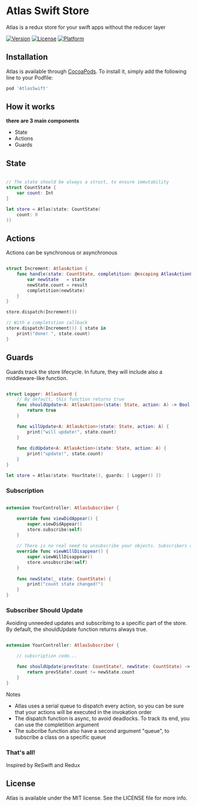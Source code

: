 # Atlas Swift Store

Atlas is a redux store for your swift apps without the reducer layer

[![Version](https://img.shields.io/cocoapods/v/AtlasSwift.svg?style=flat)](https://cocoapods.org/pods/AtlasSwift)
[![License](https://img.shields.io/cocoapods/l/AtlasSwift.svg?style=flat)](https://cocoapods.org/pods/AtlasSwift)
[![Platform](https://img.shields.io/cocoapods/p/AtlasSwift.svg?style=flat)](https://cocoapods.org/pods/AtlasSwift)

## Installation

Atlas is available through [CocoaPods](https://cocoapods.org). To install
it, simply add the following line to your Podfile:

```ruby
pod 'AtlasSwift'
```

## How it works

**there are 3 main components**

- State
- Actions
- Guards

## State

```swift

// The state should be always a struct, to ensure immutability
struct CountState {
    var count: Int
}

let store = Atlas(state: CountState(
    count: 0
))

```

## Actions

Actions can be synchronous or asynchronous

```swift

struct Increment: AtlasAction {
    func handle(state: CountState, completition: @escaping AtlasActionCompletition<CountState>) {
        var newState   = state
        newState.count = result
        completition(newState)
    }
}

store.dispatch(Increment())

// With a completition callback
store.dispatch(Increment()) { state in
    print("done! ", state.count)
}

```

## Guards

Guards track the store lifecycle.
In future, they will include also a middleware-like function.

```swift

struct Logger: AtlasGuard {
    // By default, this function returns true
    func shouldUpdate<A: AtlasAction>(state: State, action: A) -> Bool {
        return true
    }

    func willUpdate<A: AtlasAction>(state: State, action: A) {
        print("will update!", state.count)
    }
    
    func didUpdate<A: AtlasAction>(state: State, action: A) {
        print("update!", state.count)
    }
}

let store = Atlas(state: YourState(), guards: [ Logger() ])

```

### Subscription

```swift

extension YourController: AtlasSubscriber {

    override func viewDidAppear() {
        super.viewDidAppear()
        store.subscribe(self)
    }
    
    // There is no real need to unsubscribe your objects. Subscribers are weak references
    override func viewWillDisappear() {
        super.viewWillDisappear()
        store.unsubscribe(self)
    }
    
    func newState(_ state: CountState) {
        print("count state changed!")
    }
}

```

### Subscriber Should Update

Avoiding unneeded updates and subscribing to a specific part of the store.
By default, the shouldUpdate function returns always true.

```swift

extension YourController: AtlasSubscriber {

    // subscription code...

    func shouldUpdate(prevState: CountState?, newState: CountState) -> Bool {
        return prevState?.count != newState.count
    }
}

```

Notes
- Atlas uses a serial queue to dispatch every action, so you can be sure that your actions will be executed in the invokation order
- The dispatch function is async, to avoid deadlocks. To track its end, you can use the completition argument
- The subcribe function also have a second argument "queue", to subscribe a class on a specific queue

### That's all!

Inspired by ReSwift and Redux

## License

Atlas is available under the MIT license. See the LICENSE file for more info.
